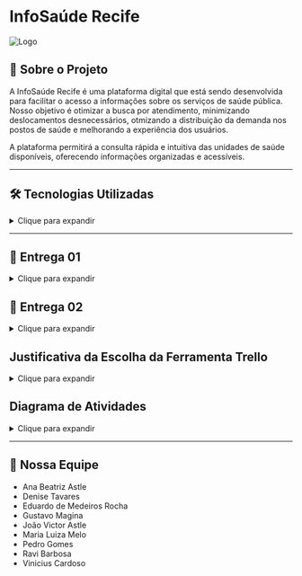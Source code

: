 # InfoSaúde Recife

![Logo](./img/logoInfoSaude.jpeg)

## 📌 Sobre o Projeto
A InfoSaúde Recife é uma plataforma digital que está sendo desenvolvida para facilitar o acesso a informações sobre os serviços de saúde pública. Nosso objetivo é otimizar a busca por atendimento, minimizando deslocamentos desnecessários, otmizando a distribuição da demanda nos postos de saúde e melhorando a experiência dos usuários.

A plataforma permitirá a consulta rápida e intuitiva das unidades de saúde disponíveis, oferecendo informações organizadas e acessíveis.

___

## 🛠 Tecnologias Utilizadas
<details> 
    <summary>Clique para expandir</summary>

- <img src="https://img.shields.io/badge/Jira-0052CC?style=for-the-badge&logo=Jira&logoColor=white" />
- <img src="https://img.shields.io/badge/WhatsApp-25D366?style=for-the-badge&logo=whatsapp&logoColor=white" />
- <img src="https://img.shields.io/badge/GitHub-100000?style=for-the-badge&logo=github&logoColor=white" />
- <img src="https://img.shields.io/badge/Google%20Drive-4285F4?style=for-the-badge&logo=googledrive&logoColor=white" />
- <img src="https://img.shields.io/badge/Vercel-000000?style=for-the-badge&logo=vercel&logoColor=white" />
- <img src="https://img.shields.io/badge/HTML5-E34F26?style=for-the-badge&logo=html5&logoColor=white" />
- <img src="https://img.shields.io/badge/CSS3-1572B6?style=for-the-badge&logo=css3&logoColor=white" />

</details>

___

## 📖 Entrega 01
<details>
    <summary>Clique para expandir</summary>

![Planejamento](./imgReadme/planejamentoJira.png)

### Backlog

![Backlog](./imgReadme/backlogJira.png)


## 🔗 Recursos do Projeto (Entrega 01)

- **Gerenciamento:**
    - [Trello](https://trello.com/b/DH96Xoq6/projeto-infosaude)

- **Apresentação:**
    - [Slides da Apresentação](https://www.canva.com/design/DAGCmpua3MQ/To3bhs9X5exntfk9QRJk5Q/edit?utm_content=DAGCmpua3MQ&utm_campaign=designshare&utm_medium=link2&utm_source=sharebutton)
- **Demonstração:**
    - [Screencast](https://drive.google.com/file/d/1X53gyZxotaYsbJRWsbnN4iZYeIEC44rE/view?usp=drive_link)
 
  ## Diagrama de Atividades

![Visão Geral Diagrama Atividades](prints/diagrama_atividades.jpg)

</details>


## 📖 Entrega 02
<details>
    <summary>Clique para expandir</summary>


### 1. Visão Geral do Quadro (Trello)
![Visão Geral do Trello](prints/print.visaogeral_trello.JPG)

### 2. Exemplo de User Story Detalhada
![User Story com Checklist](prints/trello_carta_aceitacao.JPG)

### 3. Progresso das Tarefas na Sprint
![Movimentação de Cartões](prints/responsaveis.JPG)

### 4. Organização de Responsáveis
![Etiquetas e Responsáveis](prints/membros.JPG)


___

# Instruções de Acesso ao InfoSaúde Recife

## Sobre o Projeto
O **InfoSaúde Recife** é uma plataforma digital desenvolvida para democratizar o acesso às informações de saúde pública da cidade de Recife.  
O projeto busca reduzir a peregrinação de cidadãos em busca de atendimento, organizando dados de forma clara e acessível, e promovendo a inclusão digital e a cidadania.

## Como Acessar
O acesso é gratuito e aberto ao público em geral.

🔗 **Link oficial da plataforma:**  
[https://info-saude-bd6s.vercel.app/](https://info-saude-bd6s.vercel.app/)

Não é necessário realizar cadastro ou autenticação.

---

## Navegação pela Plataforma

### 🏠 Home
- Apresentação da proposta do InfoSaúde.
- Opções de busca de postos de saúde por **localização** ou por **especialidades médicas**.
- Acesso rápido às informações gerais, como horários de funcionamento e principais serviços oferecidos nos postos.

### 🏥 Distritos
- Exibição de postos de saúde organizados por **distritos sanitários** de Recife.
- Visualização da distribuição dos postos em um **mapa interativo**, permitindo fácil identificação de unidades próximas.

### 🛠️ Menu de Serviços
- **Informações sobre Postos de Saúde:**  
  Endereços, serviços disponíveis e especialidades médicas oferecidas em cada unidade.
- **Orientações para o Cidadão:**  
  Documentação necessária para atendimento e instruções sobre como proceder em busca de serviços de saúde.
- **Contato e Suporte:**  
  Formulário protótipo para envio de dúvidas e sugestões (a ser implementado em versões futuras).

---

## Requisitos Técnicos
- **Navegadores Compatíveis:** Google Chrome, Microsoft Edge, Mozilla Firefox e Safari.
- **Dispositivos Compatíveis:** Computadores, smartphones e tablets (design responsivo).
- **Conexão:** Recomendável internet estável para melhor experiência de navegação.

---

## Observações
- A versão atual é um **protótipo estático**, desenvolvido para demonstrar a estrutura e o funcionamento da plataforma.
- Futuras versões do InfoSaúde irão incluir:
  - Integrações dinâmicas com bases de dados públicas.
  - Atualizações automáticas de informações dos postos de saúde.
  - Funcionalidades de comunicação direta com os usuários.

---

# Destaques do InfoSaúde

| Recurso                | Descrição                                                    |
|-------------------------|--------------------------------------------------------------|
| **Busca por Localização** | Encontre rapidamente postos próximos à sua residência.        |
| **Busca por Especialidade** | Consulte postos que oferecem serviços médicos específicos.    |
| **Mapa Interativo**      | Navegue visualmente pela cidade e identifique unidades de saúde. |
| **Inclusão Digital**     | Plataforma acessível a diferentes perfis de usuários.          |

___



## 🔗 Recursos do Projeto (Entrega 02)

- **Gerenciamento:**
    - [Trello](https://trello.com/b/DH96Xoq6/projeto-infosaude)

- **Apresentação:**
    - [Slides da Apresentação](https://www.canva.com/design/DAGl8FnqY1g/FbNJSN2IKcpnlroenxiNYg/edit)

- **Demonstração:**
    - [Screencast](https://drive.google.com/file/d/18RZb0QfYtQ-2tBeta3jGFc_bRU2adzWu/view?usp=sharing)
___

## JUSTIFICATIVA DO NÃO USO DA PROGRAMAÇÃO EM PARES:
 
No contexto do Projeto InfoSaúde, optamos por não adotar a técnica de Programação em Pares devido à natureza multidisciplinar e acadêmica do time, bem como pela divisão prática de funções.
O foco principal do projeto esteve voltado para a construção de um protótipo funcional e um fluxo claro de navegação e informações, com ênfase em design de solução, pesquisa de usuário e estruturação de conteúdo — mais do que no desenvolvimento de software propriamente dito.
Como a maior parte das tarefas de desenvolvimento envolveu criação de artefatos simples (páginas HTML estáticas, linguagem back-end básica, documentação, estrutura de navegação) em vez de códigos complexos que exigissem lógica colaborativa intensa, a adoção de Programação em Pares não se justificaria em termos de ganho de produtividade ou qualidade técnica.
Além disso, o time priorizou a autonomia individual na execução de microentregas específicas (como a criação de fluxogramas, testes de usabilidade, e construção de telas) para garantir agilidade no cumprimento de prazos curtos e dinâmicos, típicos de projetos acadêmicos com datas de entrega fixas.
Caso o projeto evoluísse para uma fase de desenvolvimento mais robusta — por exemplo, com a integração de banco de dados, uma linguam back-end mais complexa e interfaces dinâmicas —, a prática de Programação em Pares seria considerada como uma estratégia para aumento de qualidade de código e redução de bugs.

Fatores e Justificativas:

Natureza do projeto	- Mais protótipo, menos software robusto;

Tipo de tarefas	- Simples, mais front-end básico e estrutura com back-end simples;

Organização da equipe - Divisão por microentregas para ser mais ágil;

Prioridade - Cumprir prazos de maneira leve e prática. Agilidade individual para cumprir prazos;

Visão Futura - Em projetos mais técnicos e sistemas mais complexos, a Programação em Pares poderá ser incorporada;

Back-end simples - Não exigiu codificação complexa que justificasse Programação em Pares.

## Issue/bug tracker atualizado






  
## Diagrama de Atividades

![Visão Geral Diagrama Atividades](prints/diagrama_atividades.jpg)


</details>


## Justificativa da Escolha da Ferramenta Trello
<details>
    <summary>Clique para expandir</summary>
Para a gestão do projeto InfoSaúde Recife, optamos pelo uso do Trello como ferramenta principal de organização das atividades e acompanhamento das entregas. A decisão foi baseada nos seguintes fatores:

Facilidade de Uso e Acessibilidade: O Trello é uma plataforma intuitiva, que possibilita a colaboração remota da equipe de maneira simples e eficiente, atendendo às necessidades de times multidisciplinares e de projetos acadêmicos.

Metodologia Ágil (Scrum): O Trello permite a estruturação de quadros que simulam fluxos ágeis, como o Scrum, que foi a abordagem metodológica adotada pelo projeto. Os cartões representam tarefas (User Stories), os checklists indicam critérios de aceitação e os quadros são organizados em colunas que refletem o progresso das atividades (Backlog, To Do, Doing, Done).

Transparência e Rastreabilidade: A ferramenta proporciona visibilidade total sobre o andamento do projeto para todos os membros da equipe, facilitando a rastreabilidade das atividades realizadas e o gerenciamento do tempo de execução de cada etapa.

Integrações e Extensibilidade: A compatibilidade do Trello com outras ferramentas (como Google Drive e Slack) facilita a centralização de documentos, discussões e versões de artefatos desenvolvidos.

Custo-Benefício: Para o estágio atual do projeto, o Trello oferece uma versão gratuita que atende plenamente às necessidades, eliminando custos adicionais.
</details>



## Diagrama de Atividades
<details>
    <summary>Clique para expandir</summary>

![Visão Geral Diagrama Atividades](prints/diagrama_atividades.jpg)

</details>

___

## 👥 Nossa Equipe

- Ana Beatriz Astle
- Denise Tavares
- Eduardo de Medeiros Rocha
- Gustavo Magina
- João Victor Astle
- Maria Luiza Melo
- Pedro Gomes
- Ravi Barbosa
- Vinicius Cardoso
